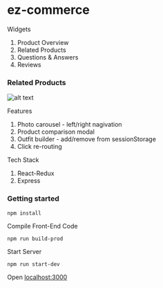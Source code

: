 # ez-commerce

Widgets
1. Product Overview
2. Related Products
3. Questions & Answers
4. Reviews

### Related Products

![alt text](https://media.giphy.com/media/ZCZ5xtQsknZCqUw7Z9/giphy.gif)
                                                                                                                                       </figure>                                                                                                                         

Features
1. Photo carousel - left/right nagivation
2. Product comparison modal
3. Outfit builder - add/remove from sessionStorage
4. Click re-routing 

Tech Stack
1. React-Redux
2. Express

### Getting started
 
```node
npm install
```

Compile Front-End Code

```node
npm run build-prod
```

Start Server

```node
npm run start-dev
```

Open [localhost:3000](http://localhost:3000)
